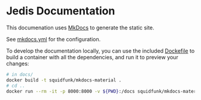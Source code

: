 # Jedis Documentation

This documenation uses [MkDocs](https://www.mkdocs.org/) to generate the static site.

See [mkdocs.yml](../mkdocs.yml) for the configuration. 

To develop the documentation locally, you can use the included [Dockefile](ockerfile) to build a container with all the 
dependencies, and run it to preview your changes:

```bash
# in docs/
docker build -t squidfunk/mkdocs-material .
# cd ..
docker run --rm -it -p 8000:8000 -v ${PWD}:/docs squidfunk/mkdocs-material 
```